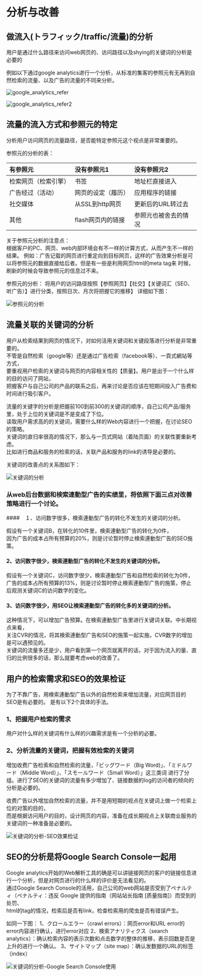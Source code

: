 # 分析与改善

## 做流入(トラフィック/traffic/流量)的分析
<p>用户是通过什么路径来访问web网页的、访问路径以及shying的关键词的分析是必要的</p>
<p>例如以下通过google analytics进行一个分析，从标准的集客的参照元有无再到自然检索的流量、以及广告的流量的不同来分析。</p>

![google_analytics_refer](https://github.com/Seankharisma/Data_Analysis_Project/blob/master/Web%20analyst/Web%E8%A7%A3%E6%9E%90/picture/google_analytics_refer.png)

![google_analytics_refer2](https://github.com/Seankharisma/Data_Analysis_Project/blob/master/Web%20analyst/Web%E8%A7%A3%E6%9E%90/picture/google_analytics_refer2.png)

## 流量的流入方式和参照元的特定

<p>分析用户访问网页的流量路径，是否能特定参照元这个视点是非常重要的。</p>
参照元的分析的表：

| 有参照元       | 没有参照元1      | 没有参照元2     |
|:-----------|:------------|:-----------|
| 检索网页（检索引擎） | 书签          | 地址栏直接进入    |
| 广告经过（活动）   | 网页的设定（履历）   | 应用程序的链接    |
| 社交媒体       | 从SSL到http网页 | 更新后的URL转过去 |
| 其他         | flash网页内的链接 | 参照元也被舍去的情况 |

<p>关于参照元分析的注意点：<br>
根据客户的PC、网页、web内部环境会有不一样的计算方式，从而产生不一样的结果。
例如：广告记载的网页进行重定向到目标网页，这样的广告效果分析是可以将参照元的数据直接给后者。但是有一些是利用网页html的meta tag来
时候，刷新的时候会导致参照元的信息过不来。
</p>
<p>
参照元的分析：
将用户的访问路径按照【参照网页】【社交】【关键词汇（SEO、听广告）】进行分类，按照日次、月次将把握它的推移】
详细如下图：

![参照元的分析](https://github.com/Seankharisma/Data_Analysis_Project/blob/master/Web%20analyst/Web%E8%A7%A3%E6%9E%90/picture/referred_analyst_adv_point.png)


</p>

## 流量关联的关键词的分析
<p>用户从检索结果到网页的情况下，对如何活用关键词和关键段落进行分析是非常重要的。<br>
不管是自然检索（google等）还是通过广告检索（facebook等）、一頁式網站等方式，<br>
要重视用户检索的关键词与网页的内容相关性的【质量】。用户是出于一个什么样的目的访问了网站，<br>
把握客户与自己公司的产品的联系之后，再来讨论是否应该在短期间投入广告费和时间进行吸引客户。
</p>
<p>
流量的关键字的分析是把握前100到前300的关键词的顺序，自己公司产品/服务里，处于上位的关键词是不是变成了下位。<br>
读取用户需求高的的关键词，需要什么样的Web内容进行一个把握，在讨论SEO的策略。<br>
关键词的直归率很高的情况下，那么与一页式网站（着陆页面）的关联性要重新考虑。<br>
比如进行商品和服务的检索的话，关联产品和服务的link的诱导是必要的。
</p>
关键词的改善点的关系图如下：

![关键词的分析](https://github.com/Seankharisma/Data_Analysis_Project/blob/master/Web%20analyst/Web%E8%A7%A3%E6%9E%90/picture/keyword_analyst_way.png)

### 从web后台数据和検索連動型广告的实绩里，将依照下面三点对改善策略进行一个讨论。

####　１、访问数字很多，検索連動型广告的转化不发生的关键词的分析。
<p>假设有一个关键词B，在转化的10件里，検索連動型广告的转化为0件，<br>
因为广告的成本占所有预算的20%，则是讨论暂时停止検索連動型广告的SEO施策。
</p>

####  2、访问数字很少，検索連動型广告的转化不发生的关键词的分析。
<p>假设有一个关键词C，访问数字很少，検索連動型广告和自然检索的转化为0件，<br>
广告的成本占所有预算的13%，则是讨论暂时停止検索連動型广告的施策，停止后观测关键词C的访问数字的变化。
</p>

####  3、访问数字很少，用SEO让検索連動型广告的转化多的关键词的分析。
<p>这种情况下，可以增加广告预算。在検索連動型广告里进行关键词关联。中长期视点来看，<br>
关注CVR的情况，将其検索連動型广告和SEO的施策一起实施，CVR数字的增加是可以遇预见的。<br>
关键词的流量多还是少，用户看到第一个网页就离开的话，对于因为流入的量、直归的比例很多的话，那么就要考虑web的改善了。
</p>

## 用户的检索需求和SEO的效果检证
<p>为了不靠广告，用検索連動型广告以外的自然检索来增加流量，对应网页目的SEO是有必要的。
是有以下2个具体的手法。
</p>

### 1、把握用户检索的需求
<p>
用户对什么样的关键词有什么样的兴趣需求是有一个分析的必要。
</p>

### 2、分析流量的关键词，把握有效检索的关键词
<p>增加收费广告检索和自然检索的流量，「ビッグワード（Big Word)」、「ミドルワード（Middle Word）」、「スモールワード（Small Word）」这三类词
进行了分组。进行了SEO的关键词的流量有多少增加了、链接数据的log的访问者的倾向的分析是必要的。
</p>
<p>
收费广告以外增加自然检索的流量，并不是用短期的视点在关键词上做一个检索上位的对策的目的，<br>
而是根据访问用户的目的，设计网页的内容，准备在成长期视点上关联商业服务的关键词的一种准备是必要的。
</p>

![关键词的分析-SEO效果检证](https://github.com/Seankharisma/Data_Analysis_Project/blob/master/Web%20analyst/Web%E8%A7%A3%E6%9E%90/picture/analysies_word_seo_verify.png)

## SEO的分析是将Google Search Console一起用 
<p>
Google analytics开始的Web解析工具的确是可以讲链接网页的客户的链接信息进行一个分析，但是对网页进行的什么样的评价是无法看见的。<br>
通过Google Search Console的活用，自己公司的web网站是否受到了ペナルティ（ペナルティ：违反 Google 提供的指南（网站站长指南 [质量指南]）而受到的处罚、<br>
html的tag的情况，检索后是否有link，检查检索用的爬虫是否有错误产生。
</p>
<p>如同一下图：
1、クロールエラー（crawl errors）：网页error和URL error的error内容进行确认，进行error对应
2、検索アナリティクス（search analytics）：确认检索内容的表示次数和点击数字的整体的推移，表示回数是否是上升的进行一个确认。
3、サイトマップ（site map）：确认发数据的URL的标签（index）

![关键词的分析-Google Search Console使用](https://github.com/Seankharisma/Data_Analysis_Project/blob/master/Web%20analyst/Web%E8%A7%A3%E6%9E%90/picture/google_search_console_web_%20opinion.png)

</p>
